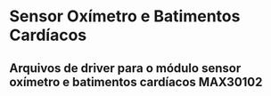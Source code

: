 # Sensor Oxímetro e Batimentos Cardíacos

## Arquivos de driver para o módulo sensor oxímetro e batimentos cardíacos MAX30102
